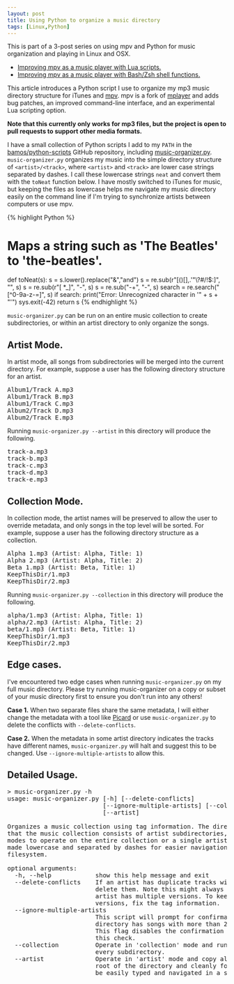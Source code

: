 ```yaml
---
layout: post
title: Using Python to organize a music directory
tags: [Linux,Python]
---
```


This is part of a 3-post series on using mpv and Python
for music organization and playing in Linux and OSX.

+ [Improving mpv as a music player with Lua scripts.][mpv-lua-scripting]
+ [Improving mpv as a music player with Bash/Zsh shell functions.][mpv-shell-rc]

This article introduces a Python script I use to organize my
mp3 music directory structure for iTunes and [mpv][mpv].
mpv is a fork of [mplayer][mplayer] and adds
bug patches, an improved command-line interface, and
an experimental Lua scripting option.

__Note that this currently only works for mp3 files,
but the project is open to pull requests to support
other media formats.__

I have a small collection of Python scripts I add to my `PATH`
in the [bamos/python-scripts][python-scripts] GitHub repository,
including [music-organizer.py][music-organizer.py].
`music-organizer.py` organizes my music into the simple directory
structure of `<artist>/<track>`, where `<artist>` and `<track>` are
lower case strings separated by dashes.
I call these lowercase strings `neat` and convert them with the `toNeat`
function below.
I have mostly switched to iTunes for music, but keeping the files
as lowercase helps me navigate my music directory easily on the command
line if I'm trying to synchronize artists between computers or
use mpv.

{% highlight Python %}
# Maps a string such as 'The Beatles' to 'the-beatles'.
def toNeat(s):
  s = s.lower().replace("&","and")
  s = re.sub(r"[()\[\],.'\"\\\?\#/\!\$\:]", "", s)
  s = re.sub(r"[ \*\_]", "-", s)
  s = re.sub("-+", "-", s)
  search = re.search("[^0-9a-z\-\=]", s)
  if search:
    print("Error: Unrecognized character in '" + s + "'")
    sys.exit(-42)
  return s
{% endhighlight %}

`music-organizer.py` can be run on an entire music collection to
create subdirectories, or within an artist directory to only
organize the songs.

## Artist Mode.
In artist mode, all songs from subdirectories will be merged into
the current directory.
For example, suppose a user has the following directory structure
for an artist.

<pre>
Album1/Track A.mp3
Album1/Track B.mp3
Album1/Track C.mp3
Album2/Track D.mp3
Album2/Track E.mp3
</pre>

Running `music-organizer.py --artist` in this directory will
produce the following.

<pre>
track-a.mp3
track-b.mp3
track-c.mp3
track-d.mp3
track-e.mp3
</pre>

## Collection Mode.
In collection mode, the artist names will be preserved to allow
the user to override metadata, and only songs in the top level will
be sorted.
For example, suppose a user has the following directory structure
as a collection.

<pre>
Alpha 1.mp3 (Artist: Alpha, Title: 1)
Alpha 2.mp3 (Artist: Alpha, Title: 2)
Beta 1.mp3 (Artist: Beta, Title: 1)
KeepThisDir/1.mp3
KeepThisDir/2.mp3
</pre>

Running `music-organizer.py --collection` in this directory will
produce the following.

<pre>
alpha/1.mp3 (Artist: Alpha, Title: 1)
alpha/2.mp3 (Artist: Alpha, Title: 2)
beta/1.mp3 (Artist: Beta, Title: 1)
KeepThisDir/1.mp3
KeepThisDir/2.mp3
</pre>

## Edge cases.
I've encountered two edge cases when running `music-organizer.py` on
my full music directory. Please try running music-organizer on
a copy or subset of your music directory first to ensure you don't
run into any others!

**Case 1.** When two separate files share the same metadata, I will either
change the metadata with a tool like [Picard][picard] or
use `music-organizer.py` to delete the conflicts with `--delete-conflicts`.

**Case 2.** When the metadata in some artist directory indicates the
tracks have different names, `music-organizer.py` will halt
and suggest this to be changed.
Use `--ignore-multiple-artists` to allow this.

## Detailed Usage.
<pre>
> music-organizer.py -h
usage: music-organizer.py [-h] [--delete-conflicts]
                          [--ignore-multiple-artists] [--collection]
                          [--artist]

Organizes a music collection using tag information. The directory format is
that the music collection consists of artist subdirectories, and there are 2
modes to operate on the entire collection or a single artist. All names are
made lowercase and separated by dashes for easier navigation in a Linux
filesystem.

optional arguments:
  -h, --help            show this help message and exit
  --delete-conflicts    If an artist has duplicate tracks with the same name,
                        delete them. Note this might always be best in case an
                        artist has multiple versions. To keep multiple
                        versions, fix the tag information.
  --ignore-multiple-artists
                        This script will prompt for confirmation if an artist
                        directory has songs with more than 2 different tags.
                        This flag disables the confirmation and won't perform
                        this check.
  --collection          Operate in 'collection' mode and run 'artist' mode on
                        every subdirectory.
  --artist              Operate in 'artist' mode and copy all songs to the
                        root of the directory and cleanly format the names to
                        be easily typed and navigated in a shell.
</pre>

[mpv]: http://mpv.io
[mplayer]: http://www.mplayerhq.hu

[mpv-lua-scripting]: http://bamos.io/2014/07/05/mpv-lua-scripting
[mpv-shell-rc]: http://bamos.io/2014/07/05/mpv-shell-rc/

[python-scripts]: https://github.com/bamos/python-scripts
[music-organizer.py]: https://github.com/bamos/python-scripts/blob/master/python2.7/music-organizer.py
[picard]: https://musicbrainz.org/doc/MusicBrainz_Picard
